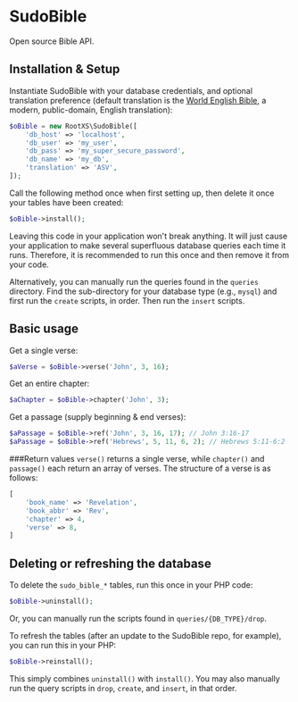 # SudoBible
Open source Bible API.

## Installation & Setup

Instantiate SudoBible with your database credentials, and optional translation
preference (default translation is the [World English Bible](http://ebible.org/),
a modern, public-domain, English translation):

```php
$oBible = new RootXS\SudoBible([
	'db_host' => 'localhost',
	'db_user' => 'my_user',
	'db_pass' => 'my_super_secure_password',
	'db_name' => 'my_db',
	'translation' => 'ASV',
]);
```

Call the following method once when first setting up, then delete it once your
tables have been created:

```php
$oBible->install();
```

Leaving this code in your application won't break anything. It will just cause
your application to make several superfluous database queries each time it runs.
Therefore, it is recommended to run this once and then remove it from your code.

Alternatively, you can manually run the queries found in the `queries` directory.
Find the sub-directory for your database type (e.g., `mysql`) and first run the
`create` scripts, in order. Then run the `insert` scripts.

## Basic usage

Get a single verse:
```php
$aVerse = $oBible->verse('John', 3, 16);
```

Get an entire chapter:
```php
$aChapter = $oBible->chapter('John', 3);
```

Get a passage (supply beginning & end verses):
```php
$aPassage = $oBible->ref('John', 3, 16, 17); // John 3:16-17
$aPassage = $oBible->ref('Hebrews', 5, 11, 6, 2); // Hebrews 5:11-6:2
```

###Return values
`verse()` returns a single verse, while `chapter()` and `passage()` each return
an array of verses. The structure of a verse is as follows:
```php
[
	'book_name' => 'Revelation',
	'book_abbr' => 'Rev',
	'chapter' => 4,
	'verse' => 8,
]
```

## Deleting or refreshing the database

To delete the `sudo_bible_*` tables, run this once in your PHP code:

```php
$oBible->uninstall();
```
Or, you can manually run the scripts found in `queries/{DB_TYPE}/drop`.

To refresh the tables (after an update to the SudoBible repo, for example), you
can run this in your PHP:

```php
$oBible->reinstall();
```

This simply combines `uninstall()` with `install()`. You may also manually run
the query scripts in `drop`, `create`, and `insert`, in that order.
